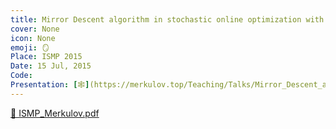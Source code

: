 ```yaml
---
title: Mirror Descent algorithm in stochastic online optimization with noisy first order oracle
cover: None
icon: None
emoji: 🪞
Place: ISMP 2015
Date: 15 Jul, 2015
Code: 
Presentation: [🕸](https://merkulov.top/Teaching/Talks/Mirror_Descent_algorithm_in_stochastic_online_optimization_with_noisy_first_order_oracle/ISMP_Merkulov.pdf)
---
```


[📎 ISMP_Merkulov.pdf](https://merkulov.top/Teaching/Talks/Mirror_Descent_algorithm_in_stochastic_online_optimization_with_noisy_first_order_oracle/ISMP_Merkulov.pdf)
